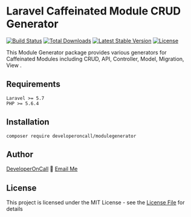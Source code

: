 # Laravel Caffeinated Module CRUD Generator

[![Build Status](https://travis-ci.org/developeroncall/modulegenerator.svg)](https://travis-ci.org/developeroncall/modulegenerator.svg)
[![Total Downloads](https://poser.pugx.org/developeroncall/modulegenerator/d/total.svg)](https://packagist.org/packages/developeroncall/modulegenerator)
[![Latest Stable Version](https://poser.pugx.org/developeroncall/modulegenerator/v/stable.svg)](https://packagist.org/packages/developeroncall/modulegenerator)
[![License](https://poser.pugx.org/developeroncall/modulegenerator/license.svg)](https://packagist.org/packages/developeroncall/modulegenerator)

This Module Generator package provides various generators for Caffeinated Modules including CRUD, API, Controller, Model, Migration, View .

## Requirements
    Laravel >= 5.7
    PHP >= 5.6.4

## Installation
```
composer require developeroncall/modulegenerator 
```

## Author

[DeveloperOnCall](http://www.developeroncall.com) :email: [Email Me](mailto:admin@developeroncall.com)

## License

This project is licensed under the MIT License - see the [License File](LICENSE) for details
